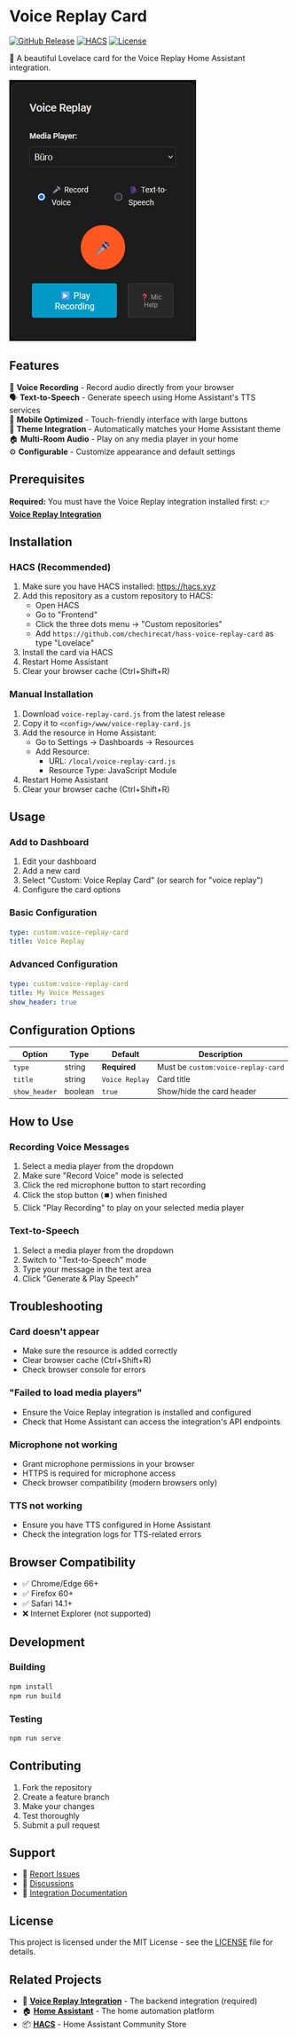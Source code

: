# Voice Replay Card

[![GitHub Release](https://img.shields.io/github/release/chechirecat/hass-voice-replay-card.svg?style=flat-square)](https://github.com/chechirecat/hass-voice-replay-card/releases)
[![HACS](https://img.shields.io/badge/HACS-Custom-orange.svg?style=flat-square)](https://hacs.xyz/docs/faq/custom_repositories)
[![License](https://img.shields.io/github/license/chechirecat/hass-voice-replay-card.svg?style=flat-square)](LICENSE)

🎨 A beautiful Lovelace card for the Voice Replay Home Assistant integration.

![Voice Replay Card Preview](screenshots/voice-replay-card.png)

## Features

🎤 **Voice Recording** - Record audio directly from your browser  
🗣️ **Text-to-Speech** - Generate speech using Home Assistant's TTS services  
📱 **Mobile Optimized** - Touch-friendly interface with large buttons  
🎨 **Theme Integration** - Automatically matches your Home Assistant theme  
🏠 **Multi-Room Audio** - Play on any media player in your home  
⚙️ **Configurable** - Customize appearance and default settings  

## Prerequisites

**Required:** You must have the Voice Replay integration installed first:
👉 **[Voice Replay Integration](https://github.com/chechirecat/hass-voice-replay)**

## Installation

### HACS (Recommended)

1. Make sure you have HACS installed: https://hacs.xyz
2. Add this repository as a custom repository to HACS:
   - Open HACS
   - Go to "Frontend" 
   - Click the three dots menu → "Custom repositories"
   - Add `https://github.com/chechirecat/hass-voice-replay-card` as type "Lovelace"
3. Install the card via HACS
4. Restart Home Assistant
5. Clear your browser cache (Ctrl+Shift+R)

### Manual Installation

1. Download `voice-replay-card.js` from the latest release
2. Copy it to `<config>/www/voice-replay-card.js`
3. Add the resource in Home Assistant:
   - Go to Settings → Dashboards → Resources
   - Add Resource:
     - URL: `/local/voice-replay-card.js`
     - Resource Type: JavaScript Module
4. Restart Home Assistant
5. Clear your browser cache (Ctrl+Shift+R)

## Usage

### Add to Dashboard

1. Edit your dashboard
2. Add a new card
3. Select "Custom: Voice Replay Card" (or search for "voice replay")
4. Configure the card options

### Basic Configuration

```yaml
type: custom:voice-replay-card
title: Voice Replay
```

### Advanced Configuration

```yaml
type: custom:voice-replay-card
title: My Voice Messages
show_header: true
```

## Configuration Options

| Option | Type | Default | Description |
|--------|------|---------|-------------|
| `type` | string | **Required** | Must be `custom:voice-replay-card` |
| `title` | string | `Voice Replay` | Card title |
| `show_header` | boolean | `true` | Show/hide the card header |

## How to Use

### Recording Voice Messages
1. Select a media player from the dropdown
2. Make sure "Record Voice" mode is selected
3. Click the red microphone button to start recording
4. Click the stop button (⏹️) when finished
5. Click "Play Recording" to play on your selected media player

### Text-to-Speech
1. Select a media player from the dropdown
2. Switch to "Text-to-Speech" mode
3. Type your message in the text area
4. Click "Generate & Play Speech"

## Troubleshooting

### Card doesn't appear
- Make sure the resource is added correctly
- Clear browser cache (Ctrl+Shift+R)
- Check browser console for errors

### "Failed to load media players"
- Ensure the Voice Replay integration is installed and configured
- Check that Home Assistant can access the integration's API endpoints

### Microphone not working
- Grant microphone permissions in your browser
- HTTPS is required for microphone access
- Check browser compatibility (modern browsers only)

### TTS not working
- Ensure you have TTS configured in Home Assistant
- Check the integration logs for TTS-related errors

## Browser Compatibility

- ✅ Chrome/Edge 66+
- ✅ Firefox 60+
- ✅ Safari 14.1+
- ❌ Internet Explorer (not supported)

## Development

### Building

```bash
npm install
npm run build
```

### Testing

```bash
npm run serve
```

## Contributing

1. Fork the repository
2. Create a feature branch
3. Make your changes
4. Test thoroughly
5. Submit a pull request

## Support

- 🐛 [Report Issues](https://github.com/chechirecat/hass-voice-replay-card/issues)
- 💬 [Discussions](https://github.com/chechirecat/hass-voice-replay-card/discussions)
- 📖 [Integration Documentation](https://github.com/chechirecat/hass-voice-replay)

## License

This project is licensed under the MIT License - see the [LICENSE](LICENSE) file for details.

## Related Projects

- 🔌 **[Voice Replay Integration](https://github.com/chechirecat/hass-voice-replay)** - The backend integration (required)
- 🏠 **[Home Assistant](https://home-assistant.io)** - The home automation platform
- 📦 **[HACS](https://hacs.xyz)** - Home Assistant Community Store